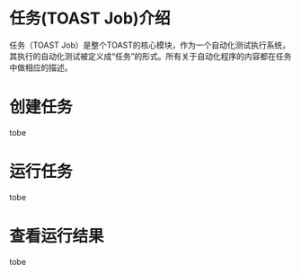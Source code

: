 # 任务(TOAST Job)介绍
任务（TOAST Job）是整个TOAST的核心模块，作为一个自动化测试执行系统，其执行的自动化测试被定义成“任务”的形式。所有关于自动化程序的内容都在任务中做相应的描述。

# 创建任务
tobe
# 运行任务
tobe
# 查看运行结果
tobe